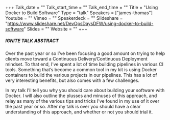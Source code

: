 +++
Talk_date = ""
Talk_start_time = ""
Talk_end_time = ""
Title = "Using Docker to Build Software"
Type = "talk"
Speakers = ["james-thomas"]
Youtube = ""
Vimeo = ""
Speakerdeck = ""
Slideshare = "https://www.slideshare.net/DevOpsDaysDFW/using-docker-to-build-software"
Slides = ""
Website = ""
+++

##### IGNITE TALK ABSTRACT

Over the past year or so I’ve been focusing a good amount on trying to help clients move toward a Continuous Delivery/Continuous Deployment mindset. To that end, I’ve spent a lot of time building pipelines in various CI tools. Something that’s become a common tool in my kit is using Docker containers to build the various projects in our pipelines. This has a lot of very interesting benefits, but also comes with a few challenges.

In my talk I’ll tell you why you should care about building your software with Docker. I will also outline the plusses and minuses of this approach, and relay as many of the various tips and tricks I’ve found in my use of it over the past year or so. After my talk is over you should have a clear understanding of this approach, and whether or not you should trial it.